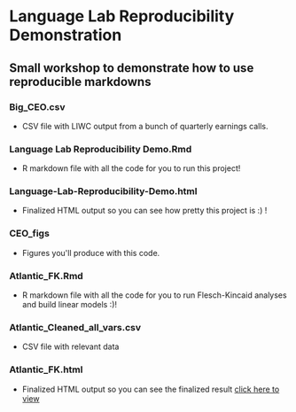 # Language Lab Reproducibility Demonstration

## Small workshop to demonstrate how to use reproducible markdowns

### Big_CEO.csv 
- CSV file with LIWC output from a bunch of quarterly earnings calls.

### Language Lab Reproducibility Demo.Rmd
- R markdown file with all the code for you to run this project!

### Language-Lab-Reproducibility-Demo.html
- Finalized HTML output so you can see how pretty this project is :) !

### CEO_figs
- Figures you'll produce with this code.

### Atlantic_FK.Rmd
- R markdown file with all the code for you to run Flesch-Kincaid analyses and build linear models :)!

### Atlantic_Cleaned_all_vars.csv
- CSV file with relevant data 

### Atlantic_FK.html
- Finalized HTML output so you can see the finalized result [click here to view](https://github.com/scm1210/Language_Lab_Repro/Atlantic_FK.html)
